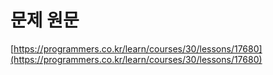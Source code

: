 # 문제 원문

[https://programmers.co.kr/learn/courses/30/lessons/17680](https://programmers.co.kr/learn/courses/30/lessons/17680)
